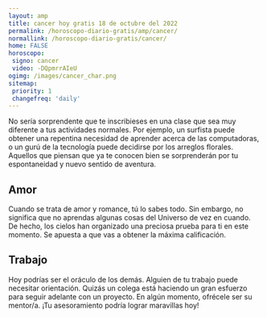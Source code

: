 ```yaml
---
layout: amp
title: cancer hoy gratis 18 de octubre del 2022 
permalink: /horoscopo-diario-gratis/amp/cancer/
normallink: /horoscopo-diario-gratis/cancer/
home: FALSE
horoscopo:
 signo: cancer
 video: -DQpmrrAIeU
ogimg: /images/cancer_char.png
sitemap:
 priority: 1
 changefreq: 'daily'
---
```



No sería sorprendente que te inscribieses en una clase que sea muy diferente a tus actividades normales. Por ejemplo, un surfista puede obtener una repentina necesidad de aprender acerca de las computadoras, o un gurú de la tecnología puede decidirse por los arreglos florales. Aquellos que piensan que ya te conocen bien se sorprenderán por tu espontaneidad y nuevo sentido de aventura.

## Amor

Cuando se trata de amor y romance, tú lo sabes todo. Sin embargo, no significa que no aprendas algunas cosas del Universo de vez en cuando. De hecho, los cielos han organizado una preciosa prueba para ti en este momento. Se apuesta a que vas a obtener la máxima calificación.

## Trabajo

Hoy podrías ser el oráculo de los demás. Alguien de tu trabajo puede necesitar orientación. Quizás un colega está haciendo un gran esfuerzo para seguir adelante con un proyecto. En algún momento, ofrécele ser su mentor/a. ¡Tu asesoramiento podría lograr maravillas hoy!